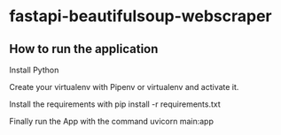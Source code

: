 # fastapi-beautifulsoup-webscraper

## How to run the application
Install Python


Create your virtualenv with Pipenv or virtualenv and activate it.

Install the requirements with pip install -r requirements.txt

Finally run the App with the command uvicorn main:app
